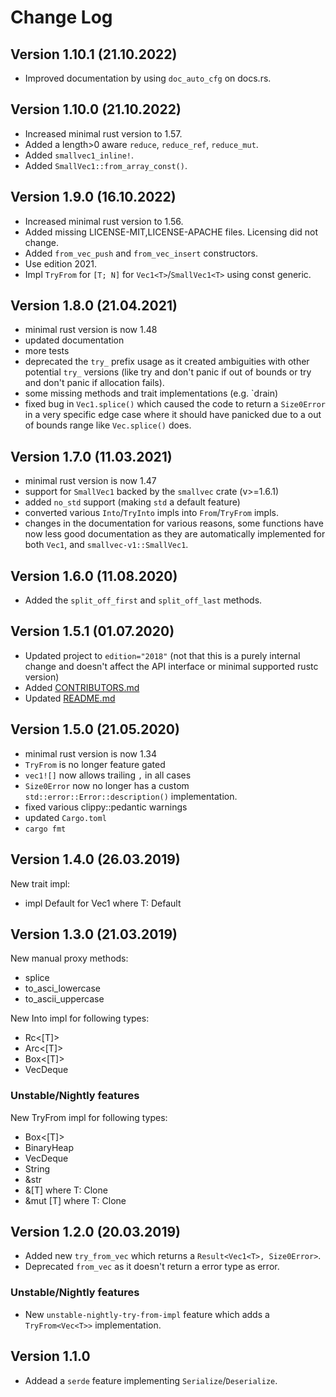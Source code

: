 
# Change Log

## Version 1.10.1 (21.10.2022)

- Improved documentation by using `doc_auto_cfg` on docs.rs.

## Version 1.10.0 (21.10.2022)

- Increased minimal rust version to 1.57.
- Added a length>0 aware `reduce`, `reduce_ref`, `reduce_mut`.
- Added `smallvec1_inline!`.
- Added `SmallVec1::from_array_const()`.

## Version 1.9.0 (16.10.2022)

- Increased minimal rust version to 1.56.
- Added missing LICENSE-MIT,LICENSE-APACHE files. Licensing did not change.
- Added `from_vec_push` and `from_vec_insert` constructors.
- Use edition 2021.
- Impl `TryFrom` for `[T; N]` for `Vec1<T>`/`SmallVec1<T>` using const generic.

## Version 1.8.0 (21.04.2021)

- minimal rust version is now 1.48
- updated documentation
- more tests
- deprecated the `try_` prefix usage as it created ambiguities with
  other potential `try_` versions (like try and don't panic if out of
  bounds or try and don't panic if allocation fails).
- some missing methods and trait implementations (e.g. `drain)
- fixed bug in `Vec1.splice()` which caused the code to return
  a `Size0Error` in a very specific edge case where it should
  have panicked due to a out of bounds range like `Vec.splice()`
  does.

## Version 1.7.0 (11.03.2021)

- minimal rust version is now 1.47
- support for `SmallVec1` backed by the `smallvec` crate (v>=1.6.1)
- added `no_std` support (making `std` a default feature)
- converted various `Into`/`TryInto` impls into `From`/`TryFrom` impls.
- changes in the documentation for various reasons, some functions
  have now less good documentation as they are automatically implemented
  for both `Vec1`, and `smallvec-v1::SmallVec1`.

## Version 1.6.0 (11.08.2020)

- Added the `split_off_first` and `split_off_last` methods.

## Version 1.5.1 (01.07.2020)

- Updated project to `edition="2018"` (not that this is
  a purely internal change and doesn't affect the API
  interface or minimal supported rustc version)
- Added [CONTRIBUTORS.md](./CONTRIBUTORS.md)
- Updated [README.md](./README.md)

## Version 1.5.0 (21.05.2020)

- minimal rust version is now 1.34
- `TryFrom` is no longer feature gated
- `vec1![]` now allows trailing `,` in all cases
- `Size0Error` now no longer has a custom
  `std::error::Error::description()` implementation.
- fixed various clippy::pedantic warnings
- updated `Cargo.toml`
- `cargo fmt`

## Version 1.4.0 (26.03.2019)

New trait impl:
- impl Default for Vec1<T> where T: Default

## Version 1.3.0 (21.03.2019)

New manual proxy methods:
- splice
- to_asci_lowercase
- to_ascii_uppercase

New Into impl for following types:
- Rc<[T]>
- Arc<[T]>
- Box<[T]>
- VecDeque<T>

### Unstable/Nightly features

New TryFrom impl for following types:
- Box<[T]>
- BinaryHeap<T>
- VecDeque<T>
- String
- &str
- &[T] where T: Clone
- &mut [T] where T: Clone

## Version 1.2.0 (20.03.2019)

- Added new `try_from_vec` which returns a `Result<Vec1<T>, Size0Error>`.
- Deprecated `from_vec` as it doesn't return a error type as error.

### Unstable/Nightly features

- New `unstable-nightly-try-from-impl` feature which adds a `TryFrom<Vec<T>>` implementation.


## Version 1.1.0

- Addead a `serde` feature implementing `Serialize`/`Deserialize`.
